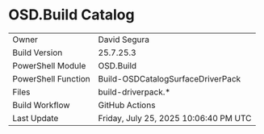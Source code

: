 ﻿# OSD.Build Catalog

| | |
|-|-|
| Owner | David Segura |
| Build Version | 25.7.25.3 |
| PowerShell Module | OSD.Build |
| PowerShell Function | Build-OSDCatalogSurfaceDriverPack |
| Files | build-driverpack.* |
| Build Workflow | GitHub Actions |
| Last Update | Friday, July 25, 2025 10:06:40 PM UTC |
